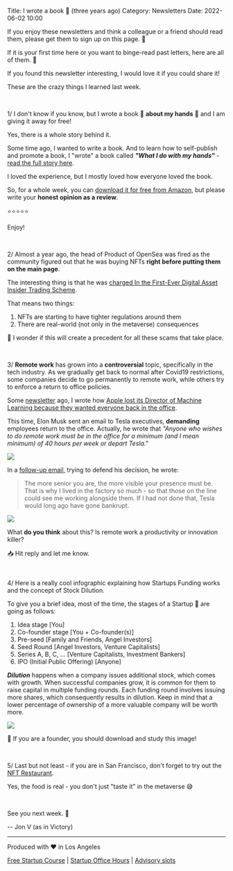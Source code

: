 Title: I wrote a book 📘 (three years ago) Category: Newsletters Date: 2022-06-02 10:00


If you enjoy these newsletters and think a colleague or a friend should read them, please get them to sign up on this page. 📝

If it is your first time here or you want to binge-read past letters, here are all of them. 📰

If you found this newsletter interesting, I would love it if you could share it!

These are the crazy things I learned last week.

<br>

1/ I don't know if you know, but I wrote a book 📘 **about my hands** 👐 and I am giving it away for free!

Yes, there is a whole story behind it.

Some time ago, I wanted to write a book. And to learn how to self-publish and promote a book, I "wrote" a book called _**"What I do with my hands"**_ - [read the full story here](https://jon.io/why-i-wrote-a-book-about-my-hands).

I loved the experience, but I mostly loved how everyone loved the book.

So, for a whole week, you can [download it for free from Amazon](https://www.amazon.com/What-I-do-my-hands-ebook/dp/B0832CT9FT), but please write your **honest opinion as a review**.

⭐⭐⭐⭐⭐

Enjoy! 

<br>

2/ Almost a year ago, the head of Product of OpenSea was fired as the community figured out that he was buying NFTs **right before putting them on the main page**.

The interesting thing is that he was [charged In the First-Ever Digital Asset Insider Trading Scheme](https://www.justice.gov/usao-sdny/pr/former-employee-nft-marketplace-charged-first-ever-digital-asset-insider-trading-scheme).

That means two things:
1. NFTs are starting to have tighter regulations around them
2. There are real-world (not only in the metaverse) consequences

🤔 I wonder if this will create a precedent for all these scams that take place.

<br>

3/ **Remote work** has grown into a **controversial** topic, specifically in the tech industry. As we gradually get back to normal after Covid19 restrictions, some companies decide to go permanently to remote work, while others try to enforce a return to office policies.

Some [newsletter](https://jon.io/the-wealth-transfer-has-started-but-it-is-not-what-you-think) ago, I wrote how [Apple lost its Director of Machine Learning because they wanted everyone back in the office](https://www.engadget.com/an-apple-machine-learning-director-resigned-over-its-office-return-policy-115040691.html).

This time, Elon Musk sent an email to Tesla executives, **demanding** employees return to the office. Actually, he wrote that _"Anyone who wishes to do remote work must be in the office for a minimum (and I mean *minimum*) of 40 hours per week or depart Tesla."_

![](https://sendfoxprod.b-cdn.net/media/WYBZ8qRW8v9okHRFTABfRmh0CP6jpWlh8AUhCRPx16325)

In a [follow-up email](https://twitter.com/SamNissim/status/1531810291222192130), trying to defend his decision, he wrote:

> The more senior you are, the more visible your presence must be. That is why I lived in the factory so much - so that those on the line could see me working alongside them. If I had not done that, Tesla would long ago have gone bankrupt.

![](https://sendfoxprod.b-cdn.net/media/4oE10Wmi6QvWfYQJ6kXDP2r6Q5fa3MJVPnydKE0S16325)

What **do you think** about this? Is remote work a productivity or innovation killer?

📥 Hit reply and let me know. 


<br>

4/ Here is a really cool infographic explaining how Startups Funding works and the concept of Stock Dilution.

To give you a brief idea, most of the time, the stages of a Startup 🚀 are going as follows:

1. Idea stage [You]
2. Co-founder stage [You + Co-founder(s)]
3. Pre-seed [Family and Friends, Angel Investors]
4. Seed Round [Angel Investors, Venture Capitalists]
5. Series A, B, C, ... [Venture Capitalists, Investment Bankers]
6. IPO (Initial Public Offering) [Anyone]

_**Dilution**_ happens when a company issues additional stock, which comes with growth. When successful companies grow, it is common for them to raise capital in multiple funding rounds. Each funding round involves issuing more shares, which consequently results in dilution. Keep in mind that a lower percentage of ownership of a more valuable company will be worth more.

![](https://sendfoxprod.b-cdn.net/media/LrjV8b62M4nQCpscqaVYse66p3btzTuDMsaRAHDf16325)

💾 If you are a founder, you should download and study this image!

<br>

5/ Last but not least - if you are in San Francisco, don't forget to try out the [NFT Restaurant](https://sf.eater.com/2022/6/1/23150217/san-francisco-nft-restaurant-club-sho).

Yes, the food is real - you don't just "taste it" in the metaverse 😅

<br>

See you next week. 🚀

-- Jon V (as in Victory)

---

Produced with ❤️ in Los Angeles

[Free Startup Course](https://jon.io/pages/built-to-fail) | [Startup Office Hours](https://jon.io/startup-office-hours) | [Advisory slots](https://jon.io/advisory)
